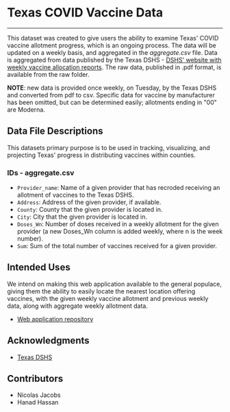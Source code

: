 # **Texas COVID Vaccine Data** 
---
This dataset was created to give users the ability to examine Texas' COVID vaccine allotment progress, which is an ongoing process. The data will be updated on a weekly basis, and aggregated in the *aggregate.csv* file. Data is aggregated from data published by the Texas DSHS - [DSHS' website with weekly vaccine allocation reports](https://www.dshs.texas.gov/coronavirus/immunize/vaccine.aspx). The raw data, published in .pdf format, is available from the raw folder. 

**NOTE**: new data is provided once weekly, on Tuesday, by the Texas DSHS and converted from pdf to csv. Specific data for vaccine by manufacturer has been omitted, but can be determined easily; allotments ending in "00" are Moderna. 

## Data File Descriptions

This datasets primary purpose is to be used in tracking, visualizing, and projecting Texas' progress in distributing vaccines within counties.

### IDs - aggregate.csv

* `Provider_name`: Name of a given provider that has recroded receiving an allotment of vaccines to the Texas DSHS.
* `Address`: Address of the given provider, if available.
* `County`: County that the given provider is located in.
* `City`: City that the given provider is located in.
* `Doses_Wn`: Number of doses received in a weekly allotment for the given provider (a new Doses_Wn column is added weekly, where n is the week number).
* `Sum`: Sum of the total number of vaccines received for a given provider.

## Intended Uses

We intend on making this web application available to the general populace, giving them the ability to easily locate the nearest location offering vaccines, with the given weekly vaccine allotment and previous weekly data, along with aggregate weekly allotment data.
* [Web application repository](https://dshs.texas.gov/)

## Acknowledgments

* [Texas DSHS](https://github.com/NicoJacGo/texas-vaccine-tracker)

## Contributors 
- Nicolas Jacobs
- Hanad Hassan
